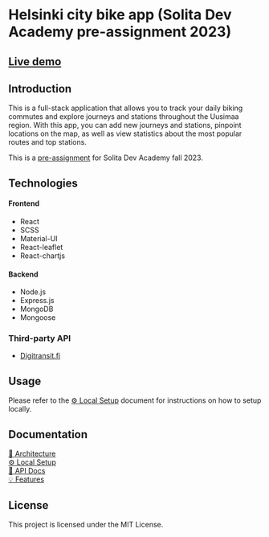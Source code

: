 # Helsinki city bike app (Solita Dev Academy pre-assignment 2023)

## [Live demo](https://solita-dev-ulrich.herokuapp.com/)

## Introduction

This is a full-stack application that allows you to track your daily biking commutes and explore journeys and stations throughout the Uusimaa region. With this app, you can add new journeys and stations, pinpoint locations on the map, as well as view statistics about the most popular routes and top stations.

This is a [pre-assignment](https://github.com/solita/dev-academy-2023-exercise) for Solita Dev Academy fall 2023.

## Technologies

#### Frontend

- React
- SCSS
- Material-UI
- React-leaflet
- React-chartjs

#### Backend

- Node.js
- Express.js
- MongoDB
- Mongoose

### Third-party API

- [Digitransit.fi](https://digitransit.fi/en/developers/)

## Usage
Please refer to the [⚙️ Local Setup](./docs/Setup.md) document for instructions on how to setup locally.

## Documentation

[🧮 Architecture](./docs/Architecture.md)\
[⚙️ Local Setup](./docs/Setup.md)\
[🔑 API Docs](./docs/API.md)\
[💡 Features](./docs/Features.md)

## License

This project is licensed under the MIT License.
